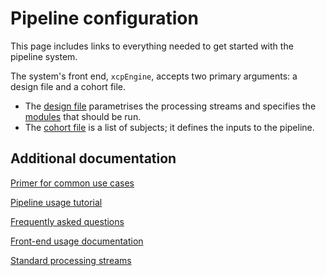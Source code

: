 Pipeline configuration
======================

This page includes links to everything needed to get started with the pipeline system.

The system's front end, `xcpEngine`, accepts two primary arguments: a design file and a cohort file.

 * The [design file](%%BASEURL/config/design.html) parametrises the processing streams and specifies the [modules](%%BASEURL/modules/index.html) that should be run.
 * The [cohort file](%%BASEURL/config/cohort.html) is a list of subjects; it defines the inputs to the pipeline.

## Additional documentation

[Primer for common use cases](%%BASEURL/config/usage.html)

[Pipeline usage tutorial](%%BASEURL/config/tutorial.html)

[Frequently asked questions](%%BASEURL/config/faq.html)

[Front-end usage documentation](%%BASEURL/config/xcpEngine)

[Standard processing streams](%%BASEURL/config/streams)
